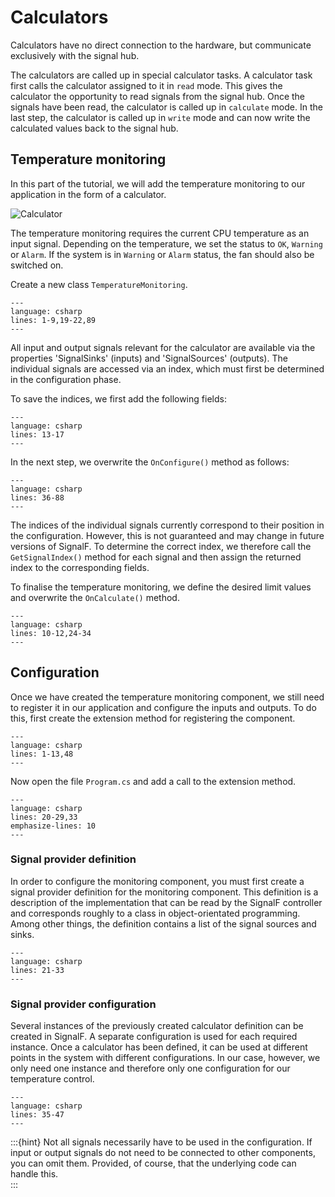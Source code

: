 # Calculators

Calculators have no direct connection to the hardware, but communicate exclusively with the signal hub.

The calculators are called up in special calculator tasks. A calculator task first calls the calculator assigned to it in  `read` mode. This gives the calculator the opportunity to read signals from the signal hub. Once the signals have been read, the calculator is called up in `calculate` mode. In the last step, the calculator is called up in `write` mode and can now write the calculated values back to the signal hub.

## Temperature monitoring
In this part of the tutorial, we will add the temperature monitoring to our application in the form of a calculator.

![Calculator](assets/images/Calculator.png)

The temperature monitoring requires the current CPU temperature as an input signal. Depending on the temperature, we set the status to `OK`, `Warning` or `Alarm`. If the system is in `Warning` or `Alarm` status, the fan should also be switched on. 

Create a new class `TemperatureMonitoring`.

```{literalinclude} assets/code/TemperatureMonitoring.cs
---
language: csharp
lines: 1-9,19-22,89
---
```

All input and output signals relevant for the calculator are available via the properties 'SignalSinks' (inputs) and 'SignalSources' (outputs).
The individual signals are accessed via an index, which must first be determined in the configuration phase.

To save the indices, we first add the following fields:

```{literalinclude} assets/code/TemperatureMonitoring.cs
---
language: csharp
lines: 13-17
---
```
In the next step, we overwrite the `OnConfigure()` method as follows:

```{literalinclude} assets/code/TemperatureMonitoring.cs
---
language: csharp
lines: 36-88
---
```

The indices of the individual signals currently correspond to their position in the configuration. However, this is not guaranteed and may change in future versions of SignalF. To determine the correct index, we therefore call the `GetSignalIndex()` method for each signal and then assign the returned index to the corresponding fields.

To finalise the temperature monitoring, we define the desired limit values and overwrite the `OnCalculate()` method.

```{literalinclude} assets/code/TemperatureMonitoring.cs
---
language: csharp
lines: 10-12,24-34
---
```

## Configuration
Once we have created the temperature monitoring component, we still need to register it in our application and configure the inputs and outputs. To do this, first create the extension method for registering the component.

```{literalinclude} assets/code/MonitoringExtensions.cs
---
language: csharp
lines: 1-13,48
---
```

Now open the file `Program.cs` and add a call to the extension method.

```{literalinclude} assets/code/Program.cs
---
language: csharp
lines: 20-29,33
emphasize-lines: 10
---
```

### Signal provider definition
In order to configure the monitoring component, you must first create a signal provider definition for the monitoring component. This definition is a description of the implementation that can be read by the SignalF controller and corresponds roughly to a class in object-orientated programming. Among other things, the definition contains a list of the signal sources and sinks.

```{literalinclude} assets/code/MonitoringExtensions.cs
---
language: csharp
lines: 21-33
---
```

### Signal provider configuration
Several instances of the previously created calculator definition can be created in SignalF. A separate configuration is used for each required instance. Once a calculator has been defined, it can be used at different points in the system with different configurations.
In our case, however, we only need one instance and therefore only one configuration for our temperature control.

```{literalinclude} assets/code/MonitoringExtensions.cs
---
language: csharp
lines: 35-47
---
```

:::{hint}
Not all signals necessarily have to be used in the configuration. If input or output signals do not need to be connected to other components, you can omit them. Provided, of course, that the underlying code can handle this.   
:::
